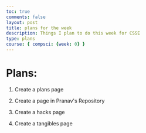 ```yaml
---
toc: true
comments: false
layout: post
title: plans for the week
description: Things I plan to do this week for CSSE
type: plans
course: { compsci: {week: 0} }
---
```


# Plans:
 1. Create a plans page
 >
 2. Create a page in Pranav's Repository
 >
 3. Create a hacks page
 >
 4. Create a tangibles page